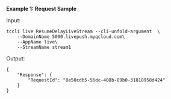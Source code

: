 **Example 1: Request Sample**



Input: 

```
tccli live ResumeDelayLiveStream --cli-unfold-argument  \
    --DomainName 5000.livepush.myqcloud.com\
    --AppName live\
    --StreamName stream1
```

Output: 
```
{
    "Response": {
        "RequestId": "8e50cdb5-56dc-408b-89b0-31818958d424"
    }
}
```

